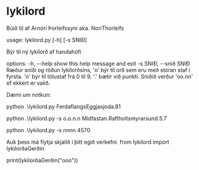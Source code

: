 # lykilord

Búið til af Arnóri Þorleifssyni aka. NoriThorleifs

usage: lykilord.py [-h] [-s SNIÐ]

Býr til ný lykilorð af handahófi

options:
  -h, --help            show this help message and exit
  -s SNIÐ, --snið SNIÐ  Ræður sniði og röðun lykilorðsins, 'o' býr til orð sem eru með stóran staf í fyrsta. 'n' býr
                        til tölustaf frá 0 til 9. '.' bætir við punkti. Sniðið verður 'oo.nn' ef ekkert er valið.

Dæmi um notkun:

python .\lykilord.py
FerdaflangsEggjasjoda.81

python .\lykilord.py -s o.o.n.n
Midfastan.Raftholtsmyrarsund.5.7

python .\lykilord.py -s nnnn
4570

Auk þess má flytja skjalið í þitt egið verkefni.
from lykilord import lykilorðaGerðin 

print(lykilorðaGerðin("ooo"))
